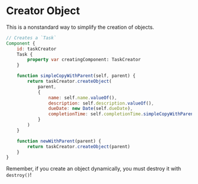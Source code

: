 # Creator Object

This is a nonstandard way to simplify the creation of objects.

```qml
// Creates a `Task`
Component {
    id: taskCreator
    Task {
        property var creatingComponent: TaskCreator
    }

    function simpleCopyWithParent(self, parent) {
        return taskCreator.createObject(
            parent,
            {
                name: self.name.valueOf(),
                description: self.description.valueOf(),
                dueDate: new Date(self.dueDate),
                completionTime: self.completionTime.simpleCopyWithParent(parent)
            }
        )
    }

    function newWithParent(parent) {
        return taskCreator.createObject(parent)
    }
}
```

Remember, if you create an object dynamically, you must destroy it with `destroy()`!
